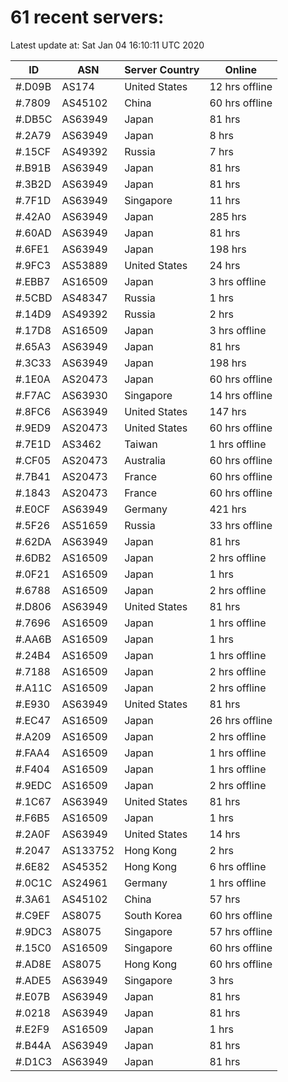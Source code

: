# 61 recent servers:

Latest update at: Sat Jan 04 16:10:11 UTC 2020

| ID | ASN | Server Country | Online |
| -- | --- | -------------- | ------ |
| #.D09B | AS174 | United States | 12 hrs offline |
| #.7809 | AS45102 | China | 60 hrs offline |
| #.DB5C | AS63949 | Japan | 81 hrs |
| #.2A79 | AS63949 | Japan | 8 hrs |
| #.15CF | AS49392 | Russia | 7 hrs |
| #.B91B | AS63949 | Japan | 81 hrs |
| #.3B2D | AS63949 | Japan | 81 hrs |
| #.7F1D | AS63949 | Singapore | 11 hrs |
| #.42A0 | AS63949 | Japan | 285 hrs |
| #.60AD | AS63949 | Japan | 81 hrs |
| #.6FE1 | AS63949 | Japan | 198 hrs |
| #.9FC3 | AS53889 | United States | 24 hrs |
| #.EBB7 | AS16509 | Japan | 3 hrs offline |
| #.5CBD | AS48347 | Russia | 1 hrs |
| #.14D9 | AS49392 | Russia | 2 hrs |
| #.17D8 | AS16509 | Japan | 3 hrs offline |
| #.65A3 | AS63949 | Japan | 81 hrs |
| #.3C33 | AS63949 | Japan | 198 hrs |
| #.1E0A | AS20473 | Japan | 60 hrs offline |
| #.F7AC | AS63930 | Singapore | 14 hrs offline |
| #.8FC6 | AS63949 | United States | 147 hrs |
| #.9ED9 | AS20473 | United States | 60 hrs offline |
| #.7E1D | AS3462 | Taiwan | 1 hrs offline |
| #.CF05 | AS20473 | Australia | 60 hrs offline |
| #.7B41 | AS20473 | France | 60 hrs offline |
| #.1843 | AS20473 | France | 60 hrs offline |
| #.E0CF | AS63949 | Germany | 421 hrs |
| #.5F26 | AS51659 | Russia | 33 hrs offline |
| #.62DA | AS63949 | Japan | 81 hrs |
| #.6DB2 | AS16509 | Japan | 2 hrs offline |
| #.0F21 | AS16509 | Japan | 1 hrs |
| #.6788 | AS16509 | Japan | 2 hrs offline |
| #.D806 | AS63949 | United States | 81 hrs |
| #.7696 | AS16509 | Japan | 1 hrs offline |
| #.AA6B | AS16509 | Japan | 1 hrs |
| #.24B4 | AS16509 | Japan | 1 hrs offline |
| #.7188 | AS16509 | Japan | 2 hrs offline |
| #.A11C | AS16509 | Japan | 2 hrs offline |
| #.E930 | AS63949 | United States | 81 hrs |
| #.EC47 | AS16509 | Japan | 26 hrs offline |
| #.A209 | AS16509 | Japan | 2 hrs offline |
| #.FAA4 | AS16509 | Japan | 1 hrs offline |
| #.F404 | AS16509 | Japan | 1 hrs offline |
| #.9EDC | AS16509 | Japan | 2 hrs offline |
| #.1C67 | AS63949 | United States | 81 hrs |
| #.F6B5 | AS16509 | Japan | 1 hrs |
| #.2A0F | AS63949 | United States | 14 hrs |
| #.2047 | AS133752 | Hong Kong | 2 hrs |
| #.6E82 | AS45352 | Hong Kong | 6 hrs offline |
| #.0C1C | AS24961 | Germany | 1 hrs offline |
| #.3A61 | AS45102 | China | 57 hrs |
| #.C9EF | AS8075 | South Korea | 60 hrs offline |
| #.9DC3 | AS8075 | Singapore | 57 hrs offline |
| #.15C0 | AS16509 | Singapore | 60 hrs offline |
| #.AD8E | AS8075 | Hong Kong | 60 hrs offline |
| #.ADE5 | AS63949 | Singapore | 3 hrs |
| #.E07B | AS63949 | Japan | 81 hrs |
| #.0218 | AS63949 | Japan | 81 hrs |
| #.E2F9 | AS16509 | Japan | 1 hrs |
| #.B44A | AS63949 | Japan | 81 hrs |
| #.D1C3 | AS63949 | Japan | 81 hrs |


